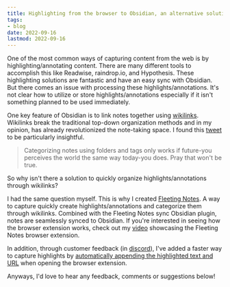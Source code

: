 ```yaml
---
title: Highlighting from the browser to Obsidian, an alternative solution
tags:
- blog
date: 2022-09-16
lastmod: 2022-09-16
---
```


One of the most common ways of capturing content from the web is by highlighting/annotating content. There are many different tools to accomplish this like Readwise, raindrop.io, and Hypothesis. These highlighting solutions are fantastic and have an easy sync with Obsidian. But there comes an issue with processing these highlights/annotations. It's not clear how to utilize or store highlights/annotations especially if it isn't something planned to be used immediately. 

One key feature of Obsidian is to link notes together using [wikilinks](../notes/wikilinks.md). Wikilinks break the traditional top-down organization methods and in my opinion, has already revolutionized the note-taking space. I found this [tweet](https://twitter.com/Ixnoteapp/status/1570180150788263936) to be particularly insightful.

 > 
 > Categorizing notes using folders and tags only works if future-you perceives the world the same way today-you does. Pray that won't be true.

So why isn't there a solution to quickly organize highlights/annotations through wikilinks? 

I had the same question myself. This is why I created [Fleeting Notes](https://fleetingnotes.app/). A way to capture quickly create highlights/annotations and categorize them through wikilinks. Combined with the Fleeting Notes sync Obsidian plugin, notes are seamlessly synced to Obsidian. If you're interested in seeing how the browser extension works, check out my [video](https://www.youtube.com/watch?v=jausylB4Pzw&t=1s) showcasing the Fleeting Notes browser extension. 

In addition, through customer feedback (in [discord](https://discord.gg/xrj6yuGNmx)), I've added a faster way to capture highlights by [automatically appending the highlighted text and URL](https://twitter.com/IThinkWong/status/1569851802153009152?ref_src=twsrc%5Etfw%7Ctwcamp%5Etweetembed%7Ctwterm%5E1569851802153009152%7Ctwgr%5E56be60e9bdbc569fb71dcaeeaf9ddf07bd18dfb1%7Ctwcon%5Es1_c10&ref_url=https%3A%2F%2Fpublish.twitter.com%2F%3Fquery%3Dhttps3A2F2Ftwitter.com2FIThinkWong2Fstatus2F1569851802153009152widget%3DTweet) when opening the browser extension. 

Anyways, I'd love to hear any feedback, comments or suggestions below!
